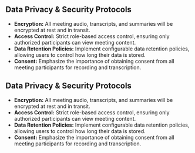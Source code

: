 ## Data Privacy & Security Protocols
- **Encryption:** All meeting audio, transcripts, and summaries will be encrypted at rest and in transit.
- **Access Control:** Strict role-based access control, ensuring only authorized participants can view meeting content.
- **Data Retention Policies:** Implement configurable data retention policies, allowing users to control how long their data is stored.
- **Consent:** Emphasize the importance of obtaining consent from all meeting participants for recording and transcription.
## Data Privacy & Security Protocols
- **Encryption:** All meeting audio, transcripts, and summaries will be encrypted at rest and in transit.
- **Access Control:** Strict role-based access control, ensuring only authorized participants can view meeting content.
- **Data Retention Policies:** Implement configurable data retention policies, allowing users to control how long their data is stored.
- **Consent:** Emphasize the importance of obtaining consent from all meeting participants for recording and transcription.
